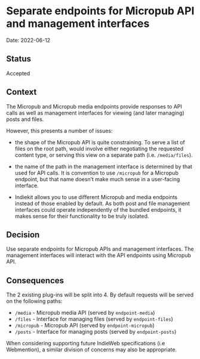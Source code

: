 # Separate endpoints for Micropub API and management interfaces

Date: 2022-06-12

## Status

Accepted

## Context

The Micropub and Micropub media endpoints provide responses to API calls as well as management interfaces for viewing (and later managing) posts and files.

However, this presents a number of issues:

- the shape of the Micropub API is quite constraining. To serve a list of files on the root path, would involve either negotiating the requested content type, or serving this view on a separate path (i.e. `/media/files`).

- the name of the path in the management interface is determined by that used for API calls. It is convention to use `/micropub` for a Micropub endpoint, but that name doesn’t make much sense in a user-facing interface.

- Indiekit allows you to use different Micropub and media endpoints instead of those enabled by default. As both post and file management interfaces could operate independently of the bundled endpoints, it makes sense for their functionality to be truly isolated.

## Decision

Use separate endpoints for Micropub APIs and management interfaces. The management interfaces will interact with the API endpoints using Micropub API.

## Consequences

The 2 existing plug-ins will be split into 4. By default requests will be served on the following paths:

- `/media` - Micropub media API (served by `endpoint-media`)
- `/files` - Interface for managing files (served by `endpoint-files`)
- `/micropub` - Micropub API (served by `endpoint-micropub`)
- `/posts` - Interface for managing posts (served by `endpoint-posts`)

When considering supporting future IndieWeb specifications (i.e Webmention), a similar division of concerns may also be appropriate.
